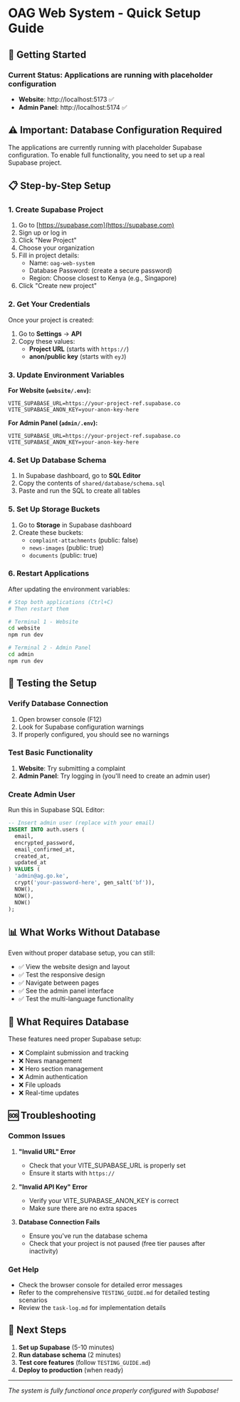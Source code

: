 # OAG Web System - Quick Setup Guide

## 🚀 Getting Started

### **Current Status**: Applications are running with placeholder configuration
- **Website**: http://localhost:5173 ✅
- **Admin Panel**: http://localhost:5174 ✅

## ⚠️ **Important**: Database Configuration Required

The applications are currently running with placeholder Supabase configuration. To enable full functionality, you need to set up a real Supabase project.

## 📋 **Step-by-Step Setup**

### **1. Create Supabase Project**
1. Go to [https://supabase.com](https://supabase.com)
2. Sign up or log in
3. Click "New Project"
4. Choose your organization
5. Fill in project details:
   - Name: `oag-web-system`
   - Database Password: (create a secure password)
   - Region: Choose closest to Kenya (e.g., Singapore)
6. Click "Create new project"

### **2. Get Your Credentials**
Once your project is created:
1. Go to **Settings** → **API**
2. Copy these values:
   - **Project URL** (starts with `https://`)
   - **anon/public key** (starts with `eyJ`)

### **3. Update Environment Variables**

**For Website (`website/.env`):**
```env
VITE_SUPABASE_URL=https://your-project-ref.supabase.co
VITE_SUPABASE_ANON_KEY=your-anon-key-here
```

**For Admin Panel (`admin/.env`):**
```env
VITE_SUPABASE_URL=https://your-project-ref.supabase.co
VITE_SUPABASE_ANON_KEY=your-anon-key-here
```

### **4. Set Up Database Schema**
1. In Supabase dashboard, go to **SQL Editor**
2. Copy the contents of `shared/database/schema.sql`
3. Paste and run the SQL to create all tables

### **5. Set Up Storage Buckets**
1. Go to **Storage** in Supabase dashboard
2. Create these buckets:
   - `complaint-attachments` (public: false)
   - `news-images` (public: true)
   - `documents` (public: true)

### **6. Restart Applications**
After updating the environment variables:
```bash
# Stop both applications (Ctrl+C)
# Then restart them

# Terminal 1 - Website
cd website
npm run dev

# Terminal 2 - Admin Panel
cd admin
npm run dev
```

## 🧪 **Testing the Setup**

### **Verify Database Connection**
1. Open browser console (F12)
2. Look for Supabase configuration warnings
3. If properly configured, you should see no warnings

### **Test Basic Functionality**
1. **Website**: Try submitting a complaint
2. **Admin Panel**: Try logging in (you'll need to create an admin user)

### **Create Admin User**
Run this in Supabase SQL Editor:
```sql
-- Insert admin user (replace with your email)
INSERT INTO auth.users (
  email,
  encrypted_password,
  email_confirmed_at,
  created_at,
  updated_at
) VALUES (
  'admin@ag.go.ke',
  crypt('your-password-here', gen_salt('bf')),
  NOW(),
  NOW(),
  NOW()
);
```

## 📊 **What Works Without Database**

Even without proper database setup, you can still:
- ✅ View the website design and layout
- ✅ Test the responsive design
- ✅ Navigate between pages
- ✅ See the admin panel interface
- ✅ Test the multi-language functionality

## 🔧 **What Requires Database**

These features need proper Supabase setup:
- ❌ Complaint submission and tracking
- ❌ News management
- ❌ Hero section management
- ❌ Admin authentication
- ❌ File uploads
- ❌ Real-time updates

## 🆘 **Troubleshooting**

### **Common Issues**

1. **"Invalid URL" Error**
   - Check that your VITE_SUPABASE_URL is properly set
   - Ensure it starts with `https://`

2. **"Invalid API Key" Error**
   - Verify your VITE_SUPABASE_ANON_KEY is correct
   - Make sure there are no extra spaces

3. **Database Connection Fails**
   - Ensure you've run the database schema
   - Check that your project is not paused (free tier pauses after inactivity)

### **Get Help**
- Check the browser console for detailed error messages
- Refer to the comprehensive `TESTING_GUIDE.md` for detailed testing scenarios
- Review the `task-log.md` for implementation details

## 🎯 **Next Steps**

1. **Set up Supabase** (5-10 minutes)
2. **Run database schema** (2 minutes)
3. **Test core features** (follow `TESTING_GUIDE.md`)
4. **Deploy to production** (when ready)

---

*The system is fully functional once properly configured with Supabase!* 